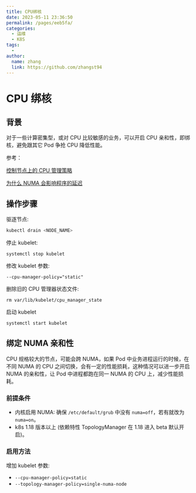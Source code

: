```yaml
---
title: CPU绑核
date: 2023-05-11 23:36:50
permalink: /pages/eeb5fa/
categories:
  - 运维
  - K8S
tags:
  - 
author: 
  name: zhang
  link: https://github.com/zhangst94
---
```

# CPU 绑核

## 背景

对于一些计算密集型，或对 CPU 比较敏感的业务，可以开启 CPU 亲和性，即绑核，避免跟其它 Pod 争抢 CPU 降低性能。

参考：

[控制节点上的 CPU 管理策略](https://kubernetes.io/zh-cn/docs/tasks/administer-cluster/cpu-management-policies/)

[为什么 NUMA 会影响程序的延迟](https://draveness.me/whys-the-design-numa-performance/)

## 操作步骤

驱逐节点:

```bash
kubectl drain <NODE_NAME>
```

停止 kubelet:

```
systemctl stop kubelet
```

修改 kubelet 参数:

```
--cpu-manager-policy="static"
```

删除旧的 CPU 管理器状态文件:

```
rm var/lib/kubelet/cpu_manager_state
```

启动 kubelet

 ```bash
 systemctl start kubelet
 ```

## 绑定 NUMA 亲和性

CPU 规格较大的节点，可能会跨 NUMA，如果 Pod 中业务进程运行的时候，在不同 NUMA 的 CPU 之间切换，会有一定的性能损耗，这种情况可以进一步开启 NUMA 的亲和性，让 Pod 中进程都跑在同一 NUMA 的 CPU 上，减少性能损耗。

### 前提条件

- 内核启用 NUMA: 确保 `/etc/default/grub` 中没有 `numa=off`，若有就改为 `numa=on`。
- k8s 1.18 版本以上 (依赖特性 TopologyManager 在 1.18 进入 beta 默认开启)。

### 启用方法

增加 kubelet 参数:

- `--cpu-manager-policy=static`
- `--topology-manager-policy=single-numa-node`
